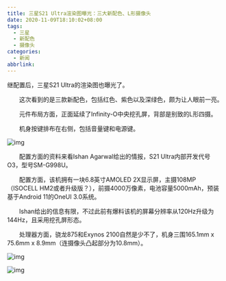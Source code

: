 ```yaml
---
title: 三星S21 Ultra渲染图曝光：三大新配色、L形摄像头
date: 2020-11-09T18:10:02+08:00
tags:
  - 三星
  - 新配色
  - 摄像头
categories:
  - 新闻
abbrlink:
---
```


继配置后，三星S21 Ultra的渲染图也曝光了。

　　这次看到的是三款新配色，包括红色、紫色以及深绿色，颇为让人眼前一亮。

　　元件布局方面，正面延续了Infinity-O中央挖孔屏，背部是别致的L形四摄。

　　机身按键排布在右侧，包括音量键和电源键。

![img](https://cdn.jsdelivr.net/gh/yakeing/Documentation@main/Hexo/images/c885-kcaeqzx1365205.jpg)

　　配置方面的资料来看Ishan Agarwal给出的情报，S21 Ultra内部开发代号O3，型号SM-G998U。

　　配置方面，该机拥有一块6.8英寸AMOLED 2X显示屏，主摄108MP（ISOCELL HM2或者升级版？），前摄4000万像素，电池容量5000mAh，预装基于Android 11的OneUI 3.0系统。

　　Ishan给出的信息有限，不过此前有爆料该机的屏幕分辨率从120Hz升级为144Hz，且采用挖孔屏形态。

　　处理器方面，骁龙875和Exynos 2100自然是少不了，机身三围165.1mm x 75.6mm x 8.9mm（连摄像头凸起部分为10.8mm）。

![img](https://cdn.jsdelivr.net/gh/yakeing/Documentation@main/Hexo/images/728b-kcaeqzx1365201.jpg)

![img](https://cdn.jsdelivr.net/gh/yakeing/Documentation@main/Hexo/images/7ce9-kcaeqzx1365276.jpg)